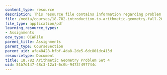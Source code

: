 ```yaml
---
content_type: resource
description: This resource file contains information regarding problem set 4.
file: /media/courses/18-782-introduction-to-arithmetic-geometry-fall-2013/51b7d14748c312a16c0b9473f497744c_MIT18_782F13_pset4.pdf
file_type: application/pdf
learning_resource_types:
- Assignments
ocw_type: OCWFile
parent_title: Assignments
parent_type: CourseSection
parent_uid: afe48428-bfbf-4da8-2de5-6dc801dc413d
resourcetype: Document
title: 18.782 Arithmetic Geometry Problem Set 4
uid: 51b7d147-48c3-12a1-6c0b-9473f497744c
---
```


